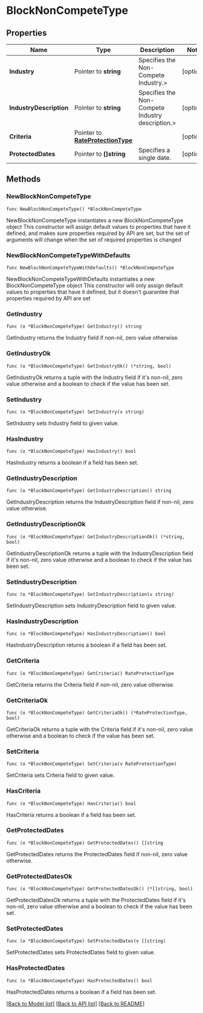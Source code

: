 # BlockNonCompeteType

## Properties

Name | Type | Description | Notes
------------ | ------------- | ------------- | -------------
**Industry** | Pointer to **string** | Specifies the Non-Compete Industry.&gt; | [optional] 
**IndustryDescription** | Pointer to **string** | Specifies the Non-Compete Industry description.&gt; | [optional] 
**Criteria** | Pointer to [**RateProtectionType**](RateProtectionType.md) |  | [optional] 
**ProtectedDates** | Pointer to **[]string** | Specifies a single date. | [optional] 

## Methods

### NewBlockNonCompeteType

`func NewBlockNonCompeteType() *BlockNonCompeteType`

NewBlockNonCompeteType instantiates a new BlockNonCompeteType object
This constructor will assign default values to properties that have it defined,
and makes sure properties required by API are set, but the set of arguments
will change when the set of required properties is changed

### NewBlockNonCompeteTypeWithDefaults

`func NewBlockNonCompeteTypeWithDefaults() *BlockNonCompeteType`

NewBlockNonCompeteTypeWithDefaults instantiates a new BlockNonCompeteType object
This constructor will only assign default values to properties that have it defined,
but it doesn't guarantee that properties required by API are set

### GetIndustry

`func (o *BlockNonCompeteType) GetIndustry() string`

GetIndustry returns the Industry field if non-nil, zero value otherwise.

### GetIndustryOk

`func (o *BlockNonCompeteType) GetIndustryOk() (*string, bool)`

GetIndustryOk returns a tuple with the Industry field if it's non-nil, zero value otherwise
and a boolean to check if the value has been set.

### SetIndustry

`func (o *BlockNonCompeteType) SetIndustry(v string)`

SetIndustry sets Industry field to given value.

### HasIndustry

`func (o *BlockNonCompeteType) HasIndustry() bool`

HasIndustry returns a boolean if a field has been set.

### GetIndustryDescription

`func (o *BlockNonCompeteType) GetIndustryDescription() string`

GetIndustryDescription returns the IndustryDescription field if non-nil, zero value otherwise.

### GetIndustryDescriptionOk

`func (o *BlockNonCompeteType) GetIndustryDescriptionOk() (*string, bool)`

GetIndustryDescriptionOk returns a tuple with the IndustryDescription field if it's non-nil, zero value otherwise
and a boolean to check if the value has been set.

### SetIndustryDescription

`func (o *BlockNonCompeteType) SetIndustryDescription(v string)`

SetIndustryDescription sets IndustryDescription field to given value.

### HasIndustryDescription

`func (o *BlockNonCompeteType) HasIndustryDescription() bool`

HasIndustryDescription returns a boolean if a field has been set.

### GetCriteria

`func (o *BlockNonCompeteType) GetCriteria() RateProtectionType`

GetCriteria returns the Criteria field if non-nil, zero value otherwise.

### GetCriteriaOk

`func (o *BlockNonCompeteType) GetCriteriaOk() (*RateProtectionType, bool)`

GetCriteriaOk returns a tuple with the Criteria field if it's non-nil, zero value otherwise
and a boolean to check if the value has been set.

### SetCriteria

`func (o *BlockNonCompeteType) SetCriteria(v RateProtectionType)`

SetCriteria sets Criteria field to given value.

### HasCriteria

`func (o *BlockNonCompeteType) HasCriteria() bool`

HasCriteria returns a boolean if a field has been set.

### GetProtectedDates

`func (o *BlockNonCompeteType) GetProtectedDates() []string`

GetProtectedDates returns the ProtectedDates field if non-nil, zero value otherwise.

### GetProtectedDatesOk

`func (o *BlockNonCompeteType) GetProtectedDatesOk() (*[]string, bool)`

GetProtectedDatesOk returns a tuple with the ProtectedDates field if it's non-nil, zero value otherwise
and a boolean to check if the value has been set.

### SetProtectedDates

`func (o *BlockNonCompeteType) SetProtectedDates(v []string)`

SetProtectedDates sets ProtectedDates field to given value.

### HasProtectedDates

`func (o *BlockNonCompeteType) HasProtectedDates() bool`

HasProtectedDates returns a boolean if a field has been set.


[[Back to Model list]](../README.md#documentation-for-models) [[Back to API list]](../README.md#documentation-for-api-endpoints) [[Back to README]](../README.md)


